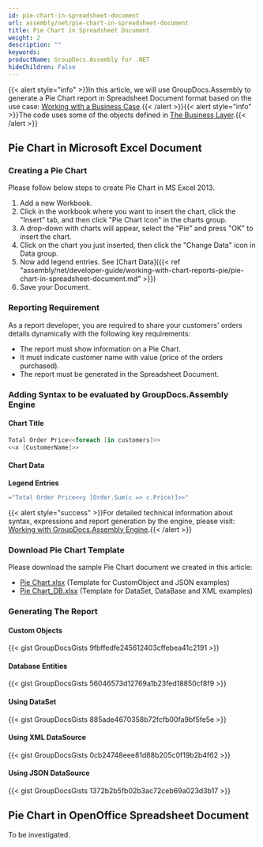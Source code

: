 ```yaml
---
id: pie-chart-in-spreadsheet-document
url: assembly/net/pie-chart-in-spreadsheet-document
title: Pie Chart in Spreadsheet Document
weight: 2
description: ""
keywords: 
productName: GroupDocs.Assembly for .NET
hideChildren: False
---
```

{{< alert style="info" >}}In this article, we will use GroupDocs.Assembly to generate a Pie Chart report in Spreadsheet Document format based on the use case: [Working with a Business Case](https://docs.groupdocs.com/assembly/net/working-with-a-business-case/).{{< /alert >}}{{< alert style="info" >}}The code uses some of the objects defined in [The Business Layer](https://docs.groupdocs.com/assembly/net/the-business-layer/).{{< /alert >}}

## Pie Chart in Microsoft Excel Document

### Creating a Pie Chart

Please follow below steps to create Pie Chart in MS Excel 2013.

1.  Add a new Workbook.
2.  Click in the workbook where you want to insert the chart, click the "Insert" tab, and then click "Pie Chart Icon" in the charts group.
3.  A drop-down with charts will appear, select the "Pie" and press "OK" to insert the chart.
4.  Click on the chart you just inserted, then click the "Change Data" icon in Data group.
5.  Now add legend entries. See [Chart Data]({{< ref "assembly/net/developer-guide/working-with-chart-reports-pie/pie-chart-in-spreadsheet-document.md" >}})
6.  Save your Document.

### Reporting Requirement

As a report developer, you are required to share your customers' orders details dynamically with the following key requirements:

*   The report must show information on a Pie Chart.
*   It must indicate customer name with value (price of the orders purchased).
*   The report must be generated in the Spreadsheet Document.

### Adding Syntax to be evaluated by GroupDocs.Assembly Engine

#### Chart Title

```csharp
Total Order Price<<foreach [in customers]>>
<<x [CustomerName]>>
```

#### Chart Data

**Legend Entries**

```csharp
="Total Order Price<<y [Order.Sum(c => c.Price)]>>"
```

{{< alert style="success" >}}For detailed technical information about syntax, expressions and report generation by the engine, please visit: [Working with GroupDocs.Assembly Engine](https://docs.groupdocs.com/assembly/net/working-with-groupdocs-assembly-engine/).{{< /alert >}}

### Download Pie Chart Template

Please download the sample Pie Chart document we created in this article:

*   [Pie Chart.xlsx](https://github.com/groupdocsassembly/GroupDocs_Assembly_NET/blob/master/Examples/Data/Source/Spreadsheet%20Templates/Pie%20Chart.xlsx?raw=true) (Template for CustomObject and JSON examples)
*   [Pie Chart\_DB.xlsx](https://github.com/groupdocsassembly/GroupDocs_Assembly_NET/blob/master/Examples/Data/Source/Spreadsheet%20Templates/Pie%20Chart_DB.xlsx?raw=true) (Template for DataSet, DataBase and XML examples)

### Generating The Report

#### Custom Objects

{{< gist GroupDocsGists 9fbffedfe245612403cffebea41c2191 >}}



#### Database Entities

{{< gist GroupDocsGists 56046573d12769a1b23fed18850cf8f9 >}}



#### Using DataSet

{{< gist GroupDocsGists 885ade4670358b72fcfb00fa9bf5fe5e >}}



#### Using XML DataSource

{{< gist GroupDocsGists 0cb24748eee81d88b205c0f19b2b4f62 >}}



#### Using JSON DataSource

{{< gist GroupDocsGists 1372b2b5fb02b3ac72ceb69a023d3b17 >}}



## Pie Chart in OpenOffice Spreadsheet Document

To be investigated.
